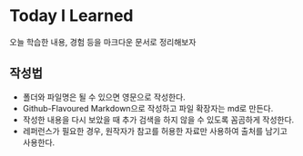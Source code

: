 # Today I Learned

오늘 학습한 내용, 경험 등을 마크다운 문서로 정리해보자

## 작성법

- 폴더와 파일명은 될 수 있으면 영문으로 작성한다.
- Github-Flavoured Markdown으로 작성하고 파일 확장자는 md로 만든다.
- 작성한 내용을 다시 보았을 때 추가 검색을 하지 않을 수 있도록 꼼곰하게 작성한다.
- 레퍼런스가 필요한 경우, 원작자가 참고를 허용한 자료만 사용하여 출처를 남기고 사용한다.
